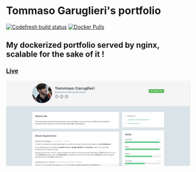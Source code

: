# Tommaso Garuglieri's portfolio

[![Codefresh build status]( https://g.codefresh.io/api/badges/build?repoOwner=GaruGaru&repoName=portfolio&branch=master&pipelineName=portfolio&accountName=garugaru&type=cf-1)]( https://g.codefresh.io/repositories/GaruGaru/portfolio/builds?filter=trigger:build;branch:master;service:59db2e2bd0bba4000159d320~portfolio)
[![Docker Pulls](https://img.shields.io/docker/pulls/garugaru/portfolio.svg)](https://hub.docker.com/r/garugaru/portfolio/)

## My dockerized portfolio served by nginx, scalable for the sake of it !

### [Live](https://garu.io/)

![Preview](/assets/screenshots/preview.png)